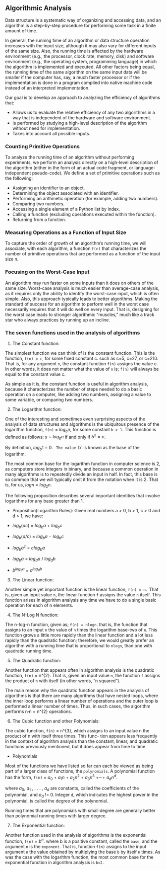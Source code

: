 ## Algorithmic Analysis

Data structure is a systematic way of organizing and accessing data, and an algorithm is a step-by-step procedure for performing some task in a finite amount of time. 

In general, the running time of an algorithm or data structure operation increases with the input size, 
although it may also vary for different inputs of the same size. Also, the running time is affected by 
the hardware environment (e.g., the processor, clock rate, memory, disk) and software environment 
(e.g., the operating system, programming language) in which the algorithm is implemented and executed. 
All other factors being equal, the running time of the same algorithm on the same input data will be smaller
if the computer has, say, a much faster processor or if the implementation is done in a program compiled into 
native machine code instead of an interpreted implementation.

Our goal is to develop an approach to analyzing the efficiency of algorithms that:
- Allows us to evaluate the relative efficiency of any two algorithms in a way
that is independent of the hardware and software environment.
- Is performed by studying a high-level description of the algorithm without
need for implementation.
- Takes into account all possible inputs.

### Counting Primitive Operations

To analyze the running time of an algorithm without performing experiments, we perform an analysis directly on a high-level description of the algorithm (either in the form of an actual code fragment, or language-independent pseudo-code). We define a set of primitive operations such as the following:
- Assigning an identifier to an object.
- Determining the object associated with an identifier.
- Performing an arithmetic operation (for example, adding two numbers).
- Comparing two numbers.
- Accessing a single element of a Python list by index.
- Calling a function (excluding operations executed within the function).
- Returning from a function.


### Measuring Operations as a Function of Input Size
To capture the order of growth of an algorithm’s running time, we will associate, with each algorithm, 
a function `f(n)` that characterizes the number of primitive operations that are performed as a function of the input size n.

### Focusing on the Worst-Case Input
An algorithm may run faster on some inputs than it does on others of the same size. 
Worst-case analysis is much easier than average-case analysis, as it requires only the ability to 
identify the worst-case input, which is often simple. Also, this approach typically leads to better algorithms. 
Making the standard of success for an algorithm to perform well in the worst case necessarily 
requires that it will do well on every input. That is, designing for the worst case leads to stronger 
algorithmic “muscles,” much like a track star who always practices by running up an incline.

### The seven functions used in the analysis of algorithms
1. The Constant function:

The simplest function we can think of is the constant function. This is the function, `f(n) = c`, for some fixed constant c.
such as c=5, c=27, or c=210. That is, for any argument `n`, the constant function `f(n)` assigns the value c. 
In other words, it does not matter what the value of `n` is; `f(n)` will always be equal to the constant value c.

As simple as it is, the constant function is useful in algorithm analysis, because it characterizes the number 
of steps needed to do a basic operation on a computer, like adding two numbers, assigning a value to some 
variable, or comparing two numbers.


2. The Logarithm function:

One of the interesting and sometimes even surprising aspects of the analysis of data structures and algorithms is the ubiquitous presence of the logarithm function,
`f(n)` = $log{_b}{n}$, for some constant `b > 1`. This function is defined as follows: x = $log{_b}{n}$ if and only if $b^x=n$.

By definition, $log{_b}{1}$ = 0`. The value `b` is known as the base of the logarithm.

The most common base for the logarithm function in computer science is 2, as computers store integers in binary, 
and because a common operation in many algorithms is to repeatedly divide an input in half. 
In fact, this base is so common that we will typically omit it from the notation when it is 2. 
That is, for us, $log{n}$ = $log{_2}{n}$.

The following proposition describes several important identities that involve logarithms for any base greater than 1.

- Proposition(Logarithm Rules): Given real numbers a > 0, b > 1, c > 0 and d > 1, we have:

- $log{_b}{(ac)}$ = $log{_b}a$ + $log{_b}c$ 
- $log{_b}(a/c)$ = $log{_b}{a}$ − $log{_b}{c}$ 
- $log{_b}a^{c}$ = $clog{_b}{a}$
- $log{_b} a$ = $log{_d}{a}$ / $log{_d}{b}$
- $b^{log{_d}{a}}$ = $a^{log{_d}{b}}$


3. The Linear function:

Another simple yet important function is the linear function, `f(n) = n.`
That is, given an input value `n`, the linear function `f` assigns the value `n` itself. This function arises in algorithm analysis any time we have to do a single basic operation for each of n elements.


4. The N-Log N function:

The n-log-n function, given as; `f(n) = nlogn`. that is, the function that assigns to an input `n` the value of `n` times the logarithm base-two of `n`. 
This function grows a little more rapidly than the linear function and a lot less rapidly than the quadratic function;
therefore, we would greatly prefer an algorithm with a running time that is proportional to `nlogn`, 
than one with quadratic running time. 


5. The Quadratic function:

Another function that appears often in algorithm analysis is the quadratic function, `f(n)` = n^{2}. 
That is, given an input value `n`, the function `f` assigns the product of `n` with itself (in other words, “n squared”).

The main reason why the quadratic function appears in the analysis of algorithms is that there are many algorithms 
that have nested loops, where the inner loop performs a linear number of operations and the outer loop is performed 
a linear number of times. Thus, in such cases, the algorithm performs n·n = n^{2} operations.


6. The Cubic function and other Polynomials:

The cubic function, `f(n)` = n^{3}, which assigns to an input value n the product of n with itself three times. 
This func- tion appears less frequently in the context of algorithm analysis than the constant, linear, 
and quadratic functions previously mentioned, but it does appear from time to time.

- Polynomials

Most of the functions we have listed so far can each be viewed as being part of a larger class of functions, the `polynomials`. 
A polynomial function has the form, `f(n)` = $a{_0}$ + $a{_1}n$ + $a{_2}n^{2}$ + $a{_3}n^{3}$ +···+ $a{_d}n^{d}$. 

where $a{_0}$, $a{_1}$ , . . . , $a{_d}$ are constants, called the coefficients of the polynomial, 
and $a{_d}$ != 0. Integer `d`, which indicates the highest power in the polynomial, is called the degree of the polynomial.

Running times that are polynomials with small degree are generally better than polynomial running times with larger degree.


7. The Exponential function:

Another function used in the analysis of algorithms is the exponential function, `f(n)` = $b^{n}$. 
where b is a positive constant, called the `base`, and the argument `n` is the `exponent`. 
That is, function `f(n)` assigns to the input argument `n` the value obtained by multiplying the base `b` by itself `n` times. 
As was the case with the logarithm function, the most common base for the exponential function in algorithm analysis is `b=2`. 





































































